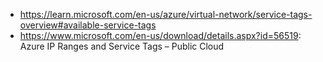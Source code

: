 - https://learn.microsoft.com/en-us/azure/virtual-network/service-tags-overview#available-service-tags
- https://www.microsoft.com/en-us/download/details.aspx?id=56519: Azure IP Ranges and Service Tags – Public Cloud
